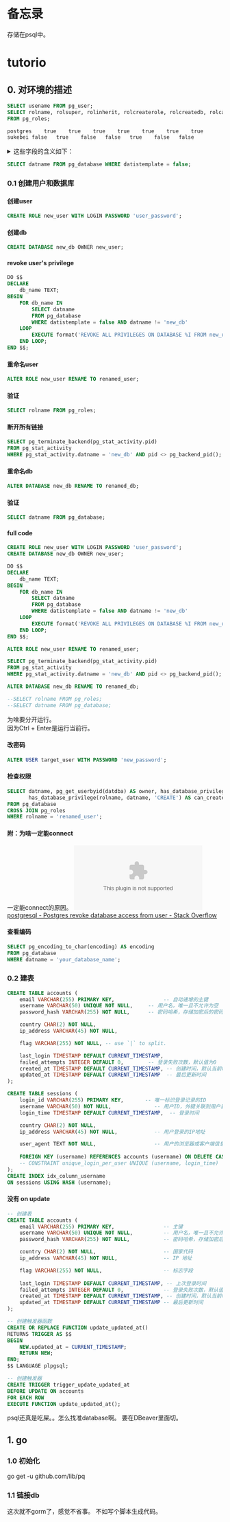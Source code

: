 
# 备忘录

存储在psql中。

# tutorio

## 0. 对环境的描述
```sql
SELECT usename FROM pg_user;
SELECT rolname, rolsuper, rolinherit, rolcreaterole, rolcreatedb, rolcanlogin, rolreplication, rolbypassrls
FROM pg_roles;
```

```txt
postgres	true	true	true	true	true	true	true
sukebei	false	true	false	false	true	false	false
```
<details>
  <summary>这些字段的含义如下：</summary>
rolname: 角色名（用户名）。
rolsuper: 是否为超级用户。
rolinherit: 是否继承其他角色的权限。
rolcreaterole: 是否可以创建新角色。
rolcreatedb: 是否可以创建新数据库。
rolcanlogin: 是否可以登录。
rolreplication: 是否可以进行复制。
rolbypassrls: 是否可以绕过行级安全策略。
</details>

```sql
SELECT datname FROM pg_database WHERE datistemplate = false;
```

### 0.1 创建用户和数据库


#### 创建user
```sql
CREATE ROLE new_user WITH LOGIN PASSWORD 'user_password';
```

#### 创建db
```sql
CREATE DATABASE new_db OWNER new_user;
```

#### revoke user's privilege
```sql
DO $$ 
DECLARE 
    db_name TEXT;
BEGIN
    FOR db_name IN 
        SELECT datname 
        FROM pg_database 
        WHERE datistemplate = false AND datname != 'new_db'
    LOOP
        EXECUTE format('REVOKE ALL PRIVILEGES ON DATABASE %I FROM new_user;', db_name);
    END LOOP;
END $$;
```

#### 重命名user
```sql
ALTER ROLE new_user RENAME TO renamed_user;
```

#### 验证
```sql
SELECT rolname FROM pg_roles;
```

#### 断开所有链接
```sql
SELECT pg_terminate_backend(pg_stat_activity.pid)
FROM pg_stat_activity
WHERE pg_stat_activity.datname = 'new_db' AND pid <> pg_backend_pid();
```

#### 重命名db
```sql
ALTER DATABASE new_db RENAME TO renamed_db;
```
#### 验证
```sql
SELECT datname FROM pg_database;
```

#### full code
```sql
CREATE ROLE new_user WITH LOGIN PASSWORD 'user_password';
CREATE DATABASE new_db OWNER new_user;

DO $$ 
DECLARE 
    db_name TEXT;
BEGIN
    FOR db_name IN 
        SELECT datname 
        FROM pg_database 
        WHERE datistemplate = false AND datname != 'new_db'
    LOOP
        EXECUTE format('REVOKE ALL PRIVILEGES ON DATABASE %I FROM new_user;', db_name);
    END LOOP;
END $$;

ALTER ROLE new_user RENAME TO renamed_user;

SELECT pg_terminate_backend(pg_stat_activity.pid)
FROM pg_stat_activity
WHERE pg_stat_activity.datname = 'new_db' AND pid <> pg_backend_pid();

ALTER DATABASE new_db RENAME TO renamed_db;

--SELECT rolname FROM pg_roles;
--SELECT datname FROM pg_database;
```

为啥要分开运行。  
因为Ctrl + Enter是运行当前行。

#### 改密码
```sql
ALTER USER target_user WITH PASSWORD 'new_password';
```

#### 检查权限
```sql
SELECT datname, pg_get_userbyid(datdba) AS owner, has_database_privilege(rolname, datname, 'CONNECT') AS can_connect,
       has_database_privilege(rolname, datname, 'CREATE') AS can_create
FROM pg_database
CROSS JOIN pg_roles
WHERE rolname = 'renamed_user';
```

#### 附：为啥一定能connect

一定能connect的原因。
[![10:47:08](https://moonchan.xyz/icon/stackoverflow.com)postgresql - Postgres revoke database access from user - Stack Overflow](https://stackoverflow.com/questions/49206699/postgres-revoke-database-access-from-user)

#### 查看编码

```sql
SELECT pg_encoding_to_char(encoding) AS encoding
FROM pg_database
WHERE datname = 'your_database_name';
```

### 0.2 建表
```sql
CREATE TABLE accounts (
    email VARCHAR(255) PRIMARY KEY,                -- 自动递增的主键
    username VARCHAR(50) UNIQUE NOT NULL,     -- 用户名，唯一且不允许为空
    password_hash VARCHAR(255) NOT NULL,      -- 密码哈希，存储加密后的密码

    country CHAR(2) NOT NULL,
    ip_address VARCHAR(45) NOT NULL,       

    flag VARCHAR(255) NOT NULL, -- use `|` to split.

    last_login TIMESTAMP DEFAULT CURRENT_TIMESTAMP,                     -- 上次登录时间
    failed_attempts INTEGER DEFAULT 0,        -- 登录失败次数，默认值为0
    created_at TIMESTAMP DEFAULT CURRENT_TIMESTAMP, -- 创建时间，默认当前时间
    updated_at TIMESTAMP DEFAULT CURRENT_TIMESTAMP  -- 最后更新时间    
);

CREATE TABLE sessions (
    login_id VARCHAR(255) PRIMARY KEY,       -- 唯一标识登录记录的ID
    username VARCHAR(50) NOT NULL,              -- 用户ID，外键关联到用户表
    login_time TIMESTAMP DEFAULT CURRENT_TIMESTAMP,  -- 登录时间

    country CHAR(2) NOT NULL,
    ip_address VARCHAR(45) NOT NULL,            -- 用户登录的IP地址

    user_agent TEXT NOT NULL,                   -- 用户的浏览器或客户端信息
  
    FOREIGN KEY (username) REFERENCES accounts (username) ON DELETE CASCADE -- 外键，确保引用的用户存在
    -- CONSTRAINT unique_login_per_user UNIQUE (username, login_time)  -- 确保每个用户在相同时间只能有一条登录记录
);
CREATE INDEX idx_column_username
ON sessions USING HASH (username);

```

#### 没有 on update
```sql
-- 创建表
CREATE TABLE accounts (
    email VARCHAR(255) PRIMARY KEY,                -- 主键
    username VARCHAR(50) UNIQUE NOT NULL,          -- 用户名，唯一且不允许为空
    password_hash VARCHAR(255) NOT NULL,           -- 密码哈希，存储加密后的密码

    country CHAR(2) NOT NULL,                      -- 国家代码
    ip_address VARCHAR(45) NOT NULL,               -- IP 地址

    flag VARCHAR(255) NOT NULL,                    -- 标志字段
    
    last_login TIMESTAMP DEFAULT CURRENT_TIMESTAMP, -- 上次登录时间
    failed_attempts INTEGER DEFAULT 0,             -- 登录失败次数，默认值为0
    created_at TIMESTAMP DEFAULT CURRENT_TIMESTAMP, -- 创建时间，默认当前时间
    updated_at TIMESTAMP DEFAULT CURRENT_TIMESTAMP -- 最后更新时间
);

-- 创建触发器函数
CREATE OR REPLACE FUNCTION update_updated_at()
RETURNS TRIGGER AS $$
BEGIN
    NEW.updated_at = CURRENT_TIMESTAMP;
    RETURN NEW;
END;
$$ LANGUAGE plpgsql;

-- 创建触发器
CREATE TRIGGER trigger_update_updated_at
BEFORE UPDATE ON accounts
FOR EACH ROW
EXECUTE FUNCTION update_updated_at();
```

psql还真是吃屎。。怎么找准database啊。
要在DBeaver里面切。

## 1. go

### 1.0 初始化

go get -u github.com/lib/pq

### 1.1 链接db
这次就不gorm了，感觉不省事。
不如写个脚本生成代码。